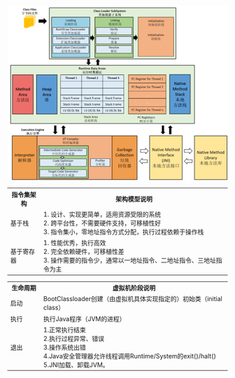 <img src="../../pictures/Snipaste_2023-05-17_16-08-46.png" width="1000"/>

<table>
    <tr>
        <th width="15%">指令集架构</th>
        <th>架构模型说明</th>
    </tr>
    <tr>
        <td>基于栈</td>
        <td>1. 设计、实现更简单，适用资源受限的系统<br/>2. 跨平台性，不需要硬件支持，可移植性好<br/>3. 指令集小，零地址指令方式分配，执行过程依赖于操作栈</td>
    </tr>
    <tr>
        <td>基于寄存器</td>
        <td>1. 性能优秀，执行高效<br/>2. 完全依赖硬件，可移植性差<br/>3. 操作需要的指令少，通常以一地址指令、二地址指令、三地址指令为主</td>
    </tr>
</table>

<table>
    <tr>
        <th width="15%">生命周期</th>
        <th>虚拟机阶段说明</th>
    </tr>
    <tr>
        <td>启动</td>
        <td>BootClassloader创建（由虚拟机具体实现指定的）初始类（initial class）</td>
    </tr>
    <tr>
        <td>执行</td>
        <td>执行Java程序（JVM的进程）</td>
    </tr>
    <tr>
        <td>退出</td>
        <td>1.正常执行结束<br />2.执行过程异常、错误<br />3.操作系统出错<br />4.Java安全管理器允许线程调用Runtime/System的exit()/halt()<br />5.JNI加载、卸载JVM。</td>
    </tr>
</table>